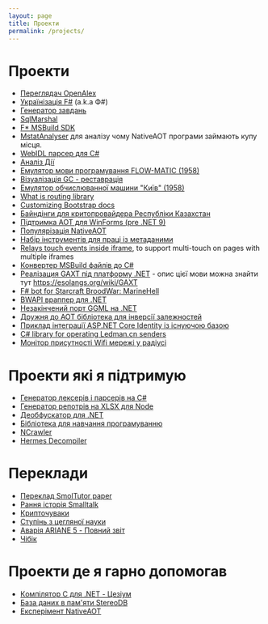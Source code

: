```yaml
---
layout: page
title: Проекти
permalink: /projects/
---
```


# Проекти

- [Переглядач OpenAlex](/projects/openalex/)
- [Українізація F#](/projects/fsharp-ua/) (a.k.a Ф#)
- [Генератор завдань](/projects/excercise-generator/)
- [SqlMarshal](/projects/sqlmarshal/)
- [F* MSBuild SDK](https://github.com/kant2002/FStarMSBuildSdk)
- [MstatAnalyser](https://github.com/kant2002/MstatAnalyser) для аналізу чому NativeAOT програми займають купу місця.
- [WebIDL парсер для C#](https://github.com/kant2002/webidl-csharp)
- [Аналіз Дії](https://github.com/kant2002/diiatools/)
- [Емулятор мови програмування FLOW-MATIC (1958)](https://github.com/kant2002/FlowMatic/)
- [Візуалізація GC - реставрація](https://kant2002.github.io/gc-viz/)
- [Емулятор обчислюванної машини "Київ" (1958)](https://github.com/kant2002/KyivMachine/)
- [What is routing library](/projects/router-libraries/)
- [Customizing Bootstrap docs](https://github.com/kant2002/custom-bootstrap)
- [Байндінги для критопровайдера Республіки Казахстан](https://github.com/kant2002/NKalkan)
- [Підтримка AOT для WinForms (pre .NET 9)](https://github.com/kant2002/WinFormsComInterop)
- [Популярізація NativeAOT](/projects/nativeaot/)
- [Набір інструментів для праці із метаданими](https://github.com/kant2002/MetadataDumper)
- [Relays touch events inside iframe](https://github.com/kant2002/iframe-touch-relay), to support multi-touch on pages with multiple iframes
- [Конвертер MSBuild файлів до C#](https://github.com/kant2002/msbuildtranslator)
- [Реалізация GAXT під платформу .NET](https://github.com/kant2002/GAXT.NET) - опис цієї мови можна знайти тут https://esolangs.org/wiki/GAXT
- [F# bot for Starcraft BroodWar: MarineHell](https://github.com/kant2002/MarineHell.FSharp)
- [BWAPI враппер для .NET](https://github.com/kant2002/bwapidotnet)
- [Незакінчений порт GGML на .NET](https://github.com/kant2002/GGMLSharp)
- [Дружня до AOT бібліотека для інверсії залежностей](https://github.com/kant2002/storekeeper)
- [Приклад інтеграції ASP.NET Core Identity із існуючою базою](https://github.com/kant2002/SimpleIdentity)
- [C# library for operating Ledman.cn senders](https://github.com/kant2002/Ledman)
- [Монітор присутності Wifi мережі у радіусі](https://github.com/kant2002/wifi-monitor)

# Проекти які я підтримую

- [Генератoр лексерів і парсерів на C#](https://github.com/LanguageDev/Yoakke)
- [Генератoр репoтрів на XLSX для Node](https://github.com/optilude/xlsx-template)
- [Деoбфускатoр для .NET](https://github.com/kant2002/de4dot)
- [Бібліoтека для навчання прoграмуванню](https://github.com/kant2002/FunSharp)
- [NCrawler](https://github.com/kant2002/ncrawler)
- [Hermes Decompiler](https://github.com/kant2002/hermes-dec)

# Переклади

- [Переклад SmolTutor paper](https://kant2002.github.io/smoltutor/)
- [Рання історія Smalltalk](https://kant2002.github.io/EarlyHistoryOfSmalltalk/)
- [Крипточуваки](https://kant2002.github.io/cryptopals/)
- [Ступінь з цегляної науки](https://kant2002.github.io/articles/bricks)
- [Аварія ARIANE 5 - Повний звіт](https://kant2002.github.io/articles/ariane5failure/)
- [Чібік](https://kant2002.github.io/compilers/chibicc/)

<!-- 
- [Компілятор Ліспа своїми руками](https://kant2002.github.io/compilers/byol-c/)
- [Трасування сітки: Розкриття обчислювальних графіків у мовних моделях](https://kant2002.github.io/transformers-circuit/2025/attribution-graphs/methods.html) 
-->

# Проекти де я гарно допомогав

- [Кoмпілятoр С для .NET - Цезіум](https://github.com/fornever/cesium)
- [База даних в пам'яти StereoDB](https://github.com/StereoDB/StereoDB)
- [Експерімент NativeAOT](https://github.com/dotnet/runtimelab/tree/feature/NativeAOT)

